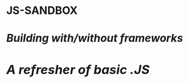 # JS-SANDBOX
<h1><em>Building with/without frameworks 
  <h3><em> A refresher of basic .JS<em></h3>

